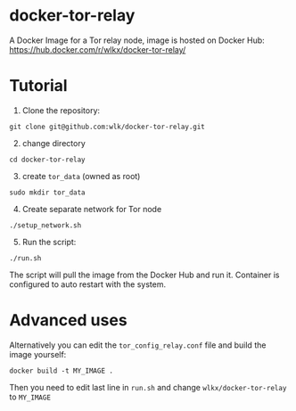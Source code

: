 # docker-tor-relay
A Docker Image for a Tor relay node, image is hosted on Docker Hub: https://hub.docker.com/r/wlkx/docker-tor-relay/

# Tutorial

1. Clone the repository:
```
git clone git@github.com:wlk/docker-tor-relay.git
```
2. change directory
```
cd docker-tor-relay
```
3. create `tor_data` (owned as root)
```
sudo mkdir tor_data
```
4. Create separate network for Tor node
```
./setup_network.sh
```
5. Run the script:
```
./run.sh
```
The script will pull the image from the Docker Hub and run it. Container is configured to auto restart with the system.

# Advanced uses
Alternatively you can edit the `tor_config_relay.conf` file and build the image yourself:
```
docker build -t MY_IMAGE .
```
Then you need to edit last line in `run.sh` and change `wlkx/docker-tor-relay` to `MY_IMAGE`
